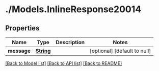 # ./Models.InlineResponse20014
## Properties

Name | Type | Description | Notes
------------ | ------------- | ------------- | -------------
**message** | [**String**](string.md) |  | [optional] [default to null]

[[Back to Model list]](../README.md#documentation-for-models) [[Back to API list]](../README.md#documentation-for-api-endpoints) [[Back to README]](../README.md)

